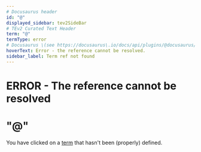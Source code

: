 ```yaml
---
# Docusaurus header
id: "@"
displayed_sidebar: tev2SideBar
# TEv2 Curated Text Header
term: "@"
termType: error
# Docusaurus \(see https://docusaurus\.io/docs/api/plugins/@docusaurus/plugin-content-docs#markdown-front-matter\):
hoverText: Error - the reference cannot be resolved.
sidebar_label: Term ref not found
---
```


# ERROR - The reference cannot be resolved

# "@"

You have clicked on a [term](@) that hasn't been (properly) defined.